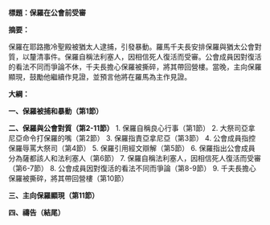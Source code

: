 **標題：保羅在公會前受審**

**摘要：**

保羅在耶路撒冷聖殿被猶太人逮捕，引發暴動。羅馬千夫長安排保羅與猶太公會對質，以釐清事件。保羅自稱法利塞人，因相信死人復活而受審。公會成員因對復活的看法不同而爭論不休，千夫長擔心保羅被撕碎，將其帶回營樓。當晚，主向保羅顯現，鼓勵他繼續作見證，並預言他將在羅馬為主作見證。

**大綱：**

**一、保羅被捕和暴動（第1節）**

**二、保羅與公會對質（第2-11節）**
    1. 保羅自稱良心行事（第1節）
    2. 大祭司亞拿尼亞命令打保羅的嘴（第2節）
    3. 保羅指責亞拿尼亞（第3節）
    4. 公會成員指控保羅辱罵大祭司（第4節）
    5. 保羅引用經文辯解（第5節）
    6. 保羅指出公會成員分為薩都該人和法利塞人（第6節）
    7. 保羅自稱法利塞人，因相信死人復活而受審（第6-7節）
    8. 公會成員因對復活的看法不同而爭論（第8-9節）
    9. 千夫長擔心保羅被撕碎，將其帶回營樓（第10節）

**三、主向保羅顯現（第11節）**

**四、禱告（結尾）**
